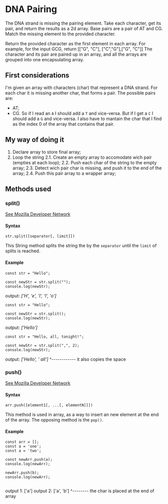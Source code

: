 # DNA Pairing

The DNA strand is missing the pairing element. Take each character,
get its pair, and return the results as a 2d array.
Base pairs are a pair of AT and CG. Match the missing element to the
provided character.

Return the provided character as the first element in each array.
For example, for the input GCG, return [["G", "C"], ["C","G"],["G", "C"]]
The character and its pair are paired up in an array, and all the arrays are
grouped into one encapsulating array.


## First considerations

I'm given an array with characters (char) that represent a DNA strand. For each
char it is missing another char, that forms a pair. The possible pairs are:
  * AT;
  * CG.
So if I read an `A` I should add a `T` and vice-versa. But if I get a `C` I
should add a `G` and vice-versa.
I also have to mantain the char that I find as the index 0 of the array that
contains that pair.

## My way of doing it
1. Declare array to store final array;
2. Loop the string
2.1. Create an empty array to accomodate wich pair (empties at each loop);
2.2. Push each char of the string to the empty array;
2.3. Detect wich pair char is missing, and push it to the end of the array;
2.4. Push this pair array to a wrapper array;

## Methods used
### split()

[See Mozilla Developer Network](https://developer.mozilla.org/en-US/docs/Web/JavaScript/Reference/Global_Objects/String/split)

#### Syntax
```str.split([separator[, limit]])```

This String method splits the string the by the `separator` until the `limit` of
splits is reached.
#### Example
```
const str = "Hello";

const newStr = str.split("");
console.log(newStr);

```
output: *['H', 'e', 'l', 'l', 'o']*


```
const str = "Hello";

const newStr = str.split();
console.log(newStr);
```
output: *['Hello']*


```
const str = "Hello, all, tonight!";

const newStr = str.split(",", 2);
console.log(newStr);
```
output: *['Hello', ' all']*
                    ^------------ it also copies the space


### push()

[See Mozilla Developer Network](https://developer.mozilla.org/en-US/docs/Web/JavaScript/Reference/Global_Objects/Array/push)

#### Syntax
```arr.push([element1[, ...[, elementN]]])```

This method is used in array, as a way to insert an new element at the end
of the array. The opposing method is the `pop()`.

#### Example
```
const arr = [];
const a = 'one';
const a = 'two';

const newArr.push(a);
console.log(newArr);

newArr.push(b);
console.log(newArr);


```
output 1: ['a']
output 2: ['a', 'b']
                 ^-------- the char is placed at the end of array
